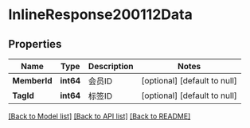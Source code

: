 # InlineResponse200112Data

## Properties
Name | Type | Description | Notes
------------ | ------------- | ------------- | -------------
**MemberId** | **int64** | 会员ID | [optional] [default to null]
**TagId** | **int64** | 标签ID | [optional] [default to null]

[[Back to Model list]](../README.md#documentation-for-models) [[Back to API list]](../README.md#documentation-for-api-endpoints) [[Back to README]](../README.md)

